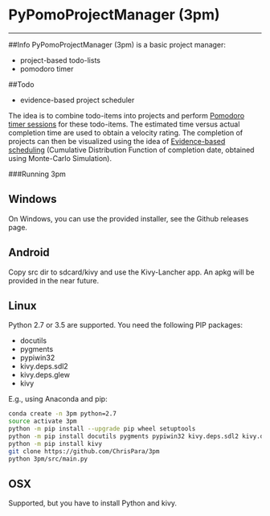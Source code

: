 # PyPomoProjectManager (3pm)
-----------------------------

##Info
PyPomoProjectManager (3pm) is a basic project manager:
* project-based todo-lists
* pomodoro timer

##Todo
* evidence-based project scheduler

The idea is to combine todo-items into projects and perform [Pomodoro timer sessions](http://cirillocompany.de/pages/pomodoro-technique) for these todo-items.
The estimated time versus actual completion time are used to obtain a velocity rating.
The completion of projects can then be visualized using the idea of [Evidence-based scheduling](https://www.joelonsoftware.com/2007/10/26/evidence-based-scheduling/) (Cumulative Distribution Function of completion date, obtained using Monte-Carlo Simulation).

###Running 3pm
## Windows
On Windows, you can use the provided installer, see the Github releases page.

## Android
Copy src dir to sdcard/kivy and use the Kivy-Lancher app. An apkg will be provided in the near future.

## Linux
Python 2.7 or 3.5 are supported. You need the following PIP packages:
* docutils
* pygments
* pypiwin32
* kivy.deps.sdl2
* kivy.deps.glew
* kivy

E.g., using Anaconda and pip:
```bash
conda create -n 3pm python=2.7
source activate 3pm
python -m pip install --upgrade pip wheel setuptools
python -m pip install docutils pygments pypiwin32 kivy.deps.sdl2 kivy.deps.glew
python -m pip install kivy
git clone https://github.com/ChrisPara/3pm
python 3pm/src/main.py
```

## OSX
Supported, but you have to install Python and kivy.
